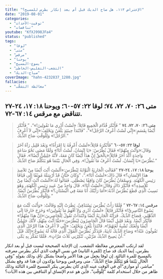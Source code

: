 ```yaml
---
title: "الإعتراض ١١٣، هل صاح الديك قبل أم بعد إنكار بطرس للمسيح؟"
date: "2019-08-01"
categories:
  - "توقيت-الأحداث"
  - "تناقضات"
youtube: "KfXJ998JFa4"
status: "published"
tags:
  - "لوقا"
  - "متى"
  - "مرقس"
  - "يوحنا"
  - "يسوع-المسيح"
  - "التشعب-التقليص-الخاطئ"
  - "صياح-الديك"
coverImage: "hahn-4232837_1280.jpg"
fallacies:
  - "مغالطة التشعُّب"
---
```


## **متى ٢٦: ٧٠، ٧٢، ٧٤؛ لوقا ٢٢: ٥٧-٦٠؛ ويوحنا ١٨: ١٧، ٢٤-٢٧ تتناقض مع مرقس ١٤: ٦٧-٧٢.**

> **متى ٢٦: ٧٠، ٧٢، ٧٤** ” فَأَنْكَرَ قُدَّامَ الْجَمِيعِ قَائِلاً: «لَسْتُ أَدْرِي مَا تَقُولِينَ!»“، ” فَأَنْكَرَ أَيْضًا بِقَسَمٍ:«إِنِّي لَسْتُ أَعْرِفُ الرَّجُلَ!»“، ”فَابْتَدَأَ حِينَئِذٍ يَلْعَنُ وَيَحْلِفُ:«إِنِّي لاَ أَعْرِفُ الرَّجُلَ!» وَلِلْوَقْتِ صَاحَ الدِّيكُ.“

> **لوقا ٢٢: ٥٧-٦٠** ”فَأَنْكَرَهُ قَائِلاً:«لَسْتُ أَعْرِفُهُ يَا امْرَأَةُ!» وَبَعْدَ قَلِيل رَآهُ آخَرُ وَقَالَ:«وَأَنْتَ مِنْهُمْ!» فَقَالَ بُطْرُسُ: «يَا إِنْسَانُ، لَسْتُ أَنَا!» وَلَمَّا مَضَى نَحْوُ سَاعَةٍ وَاحِدَةٍ أَكَّدَ آخَرُ قَائِلاً:«بِالْحَقِّ إِنَّ هذَا أَيْضًا كَانَ مَعَهُ، لأَنَّهُ جَلِيلِيٌّ أَيْضًا!». فَقَالَ بُطْرُسُ:«يَا إِنْسَانُ، لَسْتُ أَعْرِفُ مَا تَقُولُ!». وَفِي الْحَالِ بَيْنَمَا هُوَ يَتَكَلَّمُ صَاحَ الدِّيكُ.“

> **يوحنا ١٨: ١٧، ٢٤-٢٧** ”فَقَالَتِ الْجَارِيَةُ الْبَوَّابَةُ لِبُطْرُسَ:«أَلَسْتَ أَنْتَ أَيْضًا مِنْ تَلاَمِيذِ هذَا الإِنْسَانِ؟» قَالَ ذَاكَ:«لَسْتُ أَنَا!».“، ”وَكَانَ حَنَّانُ قَدْ أَرْسَلَهُ مُوثَقًا إِلَى قَيَافَا رَئِيسِ الْكَهَنَةِ. وَسِمْعَانُ بُطْرُسُ كَانَ وَاقِفًا يَصْطَلِي. فَقَالُوا لَهُ:«أَلَسْتَ أَنْتَ أَيْضًا مِنْ تَلاَمِيذِهِ؟» فَأَنْكَرَ ذَاكَ وَقَالَ:«لَسْتُ أَنَا!». قَالَ وَاحِدٌ مِنْ عَبِيدِ رَئِيسِ الْكَهَنَةِ، وَهُوَ نَسِيبُ الَّذِي قَطَعَ بُطْرُسُ أُذْنَهُ:«أَمَا رَأَيْتُكَ أَنَا مَعَهُ فِي الْبُسْتَانِ؟» فَأَنْكَرَ بُطْرُسُ أَيْضًا. وَلِلْوَقْتِ صَاحَ الدِّيكُ.“

> **مرقس ١٤: ٦٧-٧٢** ” فَلَمَّا رَأَتْ بُطْرُسَ يَسْتَدْفِئُ، نَظَرَتْ إِلَيْهِ وَقَالَتْ: «وَأَنْتَ كُنْتَ مَعَ يَسُوعَ النَّاصِرِيِّ!» فَأَنْكَرَ قَائِلاً: «لَسْتُ أَدْرِي وَلاَ أَفْهَمُ مَا تَقُولِينَ!» وَخَرَجَ خَارِجًا إِلَى الدِّهْلِيزِ، فَصَاحَ الدِّيكُ. فَرَأَتْهُ الْجَارِيَةُ أَيْضًا وَابْتَدَأَتْ تَقُولُ لِلْحَاضِرِينَ:«إِنَّ هذَا مِنْهُمْ!» فَأَنْكَرَ أَيْضًا. وَبَعْدَ قَلِيل أَيْضًا قَالَ الْحَاضِرُونَ لِبُطْرُسَ:«حَقًّا أَنْتَ مِنْهُمْ، لأَنَّكَ جَلِيلِيٌّ أَيْضًا وَلُغَتُكَ تُشْبِهُ لُغَتَهُمْ!». فَابْتَدَأَ يَلْعَنُ وَيَحْلِفُ: «إِنِّي لاَ أَعْرِفُ هذَا الرَّجُلَ الَّذِي تَقُولُونَ عَنْهُ!» وَصَاحَ الدِّيكُ ثَانِيَةً، فَتَذَكَّرَ بُطْرُسُ الْقَوْلَ الَّذِي قَالَهُ لَهُ يَسُوعُ:«إِنَّكَ قَبْلَ أَنْ يَصِيحَ الدِّيكُ مَرَّتَيْنِ، تُنْكِرُنِي ثَلاَثَ مَرَّاتٍ». فَلَمَّا تَفَكَّرَ بِهِ بَكَى.“

لقد ارتكب المعترض مغالطة التشعب. إن الإجابة الصحيحة ليست قبل أو بعد انكار بطرس، إنما الديك قد صاح (للمرة الثانية) في نفس الوقت الذي أنكر بطرس معرفته بالمسيح للمرة الثالثة. إن لوقا يجعل من هذا الأمر واضحاً بشكل تامّ، وذلك بقولِهِ ”وَفِي الْحَالِ بَيْنَمَا هُوَ يَتَكَلَّمُ صَاحَ الدِّيكُ“. متى ومرقس ويوحنا يؤكدون أن هذا قد وقع بشكل ”مباشر، أو موازي“أي في الوقت عينه الذي كان بطرس ينكر المسيح للمرة الثالثة وذلك ظاهر من خلال استخدام كلمة ”لِلْوَقْتِ“. فأين هو عدم الإتساق أو التناقض بين هذه الآيات؟
